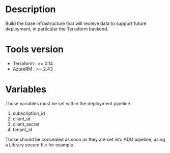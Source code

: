 # Description
Build the base infrastructure that will receive data to support future deployment, in particular the Terraform backend.

# Tools version
* Terraform : >= 0.14
* AzureRM : >= 2.43

# Variables
Those variables must be set within the deployment pipeline :
1. subscription_id
2. client_id
3. client_secret
4. tenant_id

Those should be concealed as soon as they are set into ADO pipeline, using a Library secure file for example.
